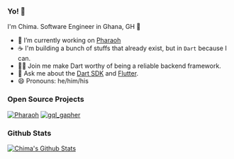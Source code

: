 ### Yo! 👋

I'm Chima. Software Engineer in Ghana, GH 🥘

- 🧱 I’m currently working on [Pharaoh](https://pub.dev/packages/pharaoh)
- ☕ I'm building a bunch of stuffs that already exist, but in `Dart` because I can.
- 🧑‍💻 Join me make Dart worthy of being a reliable backend framework.
- 💬 Ask me about the [Dart SDK](https://dart.dev) and [Flutter](https://flutter.dev).
- 😄 Pronouns: he/him/his

### Open Source Projects

[![Pharaoh](https://github-readme-stats.vercel.app/api/pin/?username=codekeyz&repo=pharaoh)](https://github.com/codekeyz/pharaoh)
[![gql_gapher](https://github-readme-stats.vercel.app/api/pin/?username=codekeyz&repo=gql_gapher)](https://github.com/codekeyz/gql_gapher)

### Github Stats

[![Chima's Github Stats](https://github-readme-stats.vercel.app/api?username=codekeyz&count_private=true&theme=default&show_icons=true)](https://github.com/codekeyz)
